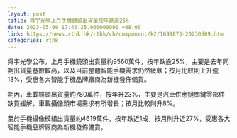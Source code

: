 ```yaml
---
layout: post
title: 舜宇光學上月手機鏡頭出貨量按年跌逾25%
date: 2023-05-09 17:40:25.000000000 +08:00
link: https://news.rthk.hk/rthk/ch/component/k2/1699873-20230509.htm
categories: rthk
---
```


舜宇光學公布，上月手機鏡頭出貨量約9560萬件，按年跌逾25%，主要是去年同期出貨量基數較高，以及目前整體智能手機需求仍然疲軟；按月比較則上升逾13%，受惠各大智能手機品牌廠商為新機發佈備貨。

期內，車載鏡頭出貨量約780萬件，按年升23%，主要是汽車供應鏈關鍵零部件缺貨緩解，車載攝像頭市場需求有所增長；按月比較則升8%。

至於手機攝像模組出貨量約4619萬件，按年跌近1成，按月則升近27%，受惠各大智能手機品牌廠商為新機發佈備貨。
